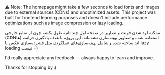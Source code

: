 ⚠️ Note: The homepage might take a few seconds to load fonts and images due to external sources (CDNs) and unoptimized assets. This project was built for frontend learning purposes and doesn't include performance optimizations such as image compression or lazy loading.

ممکنه لود شدن فونت و تصاویر در صفحه اول چند ثانیه طول بکشه چون از منابع خارجی (CDNها) استفاده شده و تصاویر بهینه‌سازی نشده‌اند. این پروژه با هدف یادگیری فرانت اند ساخته شده و شامل بهینه‌سازی‌های عملکردی مثل فشرده‌سازی عکس یا lazy loading نیست =)

I'd really appreciate any feedback — always happy to learn and improve.

Thanks for stopping by :)
